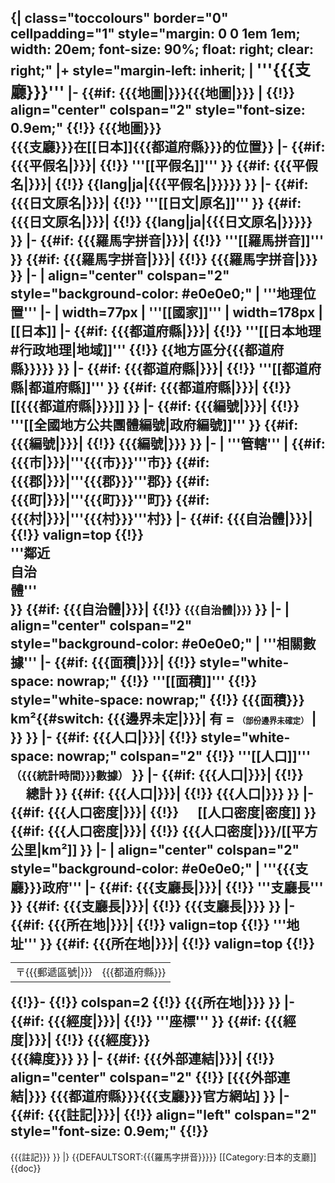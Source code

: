 {| class="toccolours" border="0" cellpadding="1" style="margin: 0 0 1em 1em; width: 20em; font-size: 90%; float: right; clear: right;"
|+ style="margin-left: inherit; | <span style="font-size:120%">'''{{{支廳}}}'''</span>
|-
{{#if: {{{地圖<includeonly>|</includeonly>}}}{{{地圖|}}} |
{{!}} align="center" colspan="2" style="font-size: 0.9em;" {{!}} {{{地圖}}}<br />{{{支廳}}}在[[日本]]{{{都道府縣}}}的位置}}
|-
{{#if:  {{{平假名|}}}|
  {{!}} '''[[平假名]]'''
}}
{{#if:  {{{平假名|}}}|
  {{!}} {{lang|ja|{{{平假名|}}}}}
}}
|-
{{#if:  {{{日文原名|}}}|
  {{!}} '''[[日文|原名]]'''
}}
{{#if:  {{{日文原名|}}}|
  {{!}} {{lang|ja|{{{日文原名|}}}}}
}}
|-
{{#if:  {{{羅馬字拼音|}}}|
  {{!}} '''[[羅馬拼音]]'''
}}
{{#if:  {{{羅馬字拼音|}}}|
  {{!}} {{{羅馬字拼音|}}}
}}
|-
| align="center" colspan="2" style="background-color: #e0e0e0;" | '''地理位置'''
|-
| width=77px | '''[[國家]]'''
| width=178px | [[日本]]
|-
{{#if:  {{{都道府縣|}}}|
  {{!}} '''[[日本地理#行政地理|地域]]'''
  {{!}} {{地方區分{{{都道府縣}}}}}
}}
|-
{{#if:  {{{都道府縣|}}}|
  {{!}} '''[[都道府縣|都道府縣]]'''
}}
{{#if:  {{{都道府縣|}}}|
  {{!}} [[{{{都道府縣|}}}]]
}}
|- 
{{#if:  {{{編號|}}}|
  {{!}} '''[[全國地方公共團體編號|政府編號]]'''
}}
{{#if:  {{{編號|}}}|
  {{!}} {{{編號|}}}
}}
|-
| '''管轄'''
| {{#if:  {{{市|}}}|'''{{{市}}}'''市}} {{#if:  {{{郡|}}}|'''{{{郡}}}'''郡}} {{#if:  {{{町|}}}|'''{{{町}}}'''町}} {{#if:  {{{村|}}}|'''{{{村}}}'''村}}
|-
{{#if:  {{{自治體|}}}|
  {{!}} valign=top {{!}} <div style="width: 77px">'''鄰近自治體'''</div>
}}
{{#if:  {{{自治體|}}}|
  {{!}} <small>{{{自治體|}}}</small>
}}
|-
| align="center" colspan="2" style="background-color: #e0e0e0;" | '''相關數據'''
|-
{{#if:  {{{面積|}}}|
  {{!}} style="white-space: nowrap;" {{!}} '''[[面積]]'''
  {{!}} style="white-space: nowrap;" {{!}} {{{面積}}} km²{{#switch: {{{邊界未定|}}}| 有 = <span style="font-size: 60%;">（部份邊界未確定）</span> | }} 
}}
|-
{{#if:  {{{人口|}}}|
  {{!}} style="white-space: nowrap;" colspan="2" {{!}} '''[[人口]]''' <small>（{{{統計時間}}}數據）</small>
}}
|-
{{#if:  {{{人口|}}}|
  {{!}} &nbsp;&nbsp;&nbsp;&nbsp;&nbsp;總計
}}
{{#if:  {{{人口|}}}|
  {{!}} {{{人口|}}}
}}
|-
{{#if:  {{{人口密度|}}}|
  {{!}} &nbsp;&nbsp;&nbsp;&nbsp;&nbsp;[[人口密度|密度]]
}}
{{#if:  {{{人口密度|}}}|
  {{!}} {{{人口密度|}}}/[[平方公里|km²]]
}}
|-
| align="center" colspan="2" style="background-color: #e0e0e0;" | '''{{{支廳}}}政府'''
|- 
{{#if:  {{{支廳長|}}}|
  {{!}} '''支廳長'''
}}
{{#if:  {{{支廳長|}}}|
  {{!}} {{{支廳長|}}}
}}
|-
{{#if:  {{{所在地|}}}|
  {{!}}  valign=top {{!}} '''地址'''
}}
{{#if:  {{{所在地|}}}|
  {{!}} valign=top {{!}} <table width=100% style="background: transparent"><tr><td align=left>〒{{{郵遞區號|}}}</td><td align=right>{{{都道府縣}}}</td></td></table>
{{!}}-
{{!}} colspan=2 {{!}} {{{所在地|}}}
}}
|-
{{#if:  {{{經度|}}}|
  {{!}} '''座標'''
}}
{{#if:  {{{經度|}}}|
  {{!}} {{{經度}}}<br>{{{緯度}}}
}}
|-
{{#if:  {{{外部連結|}}}| 
{{!}} align="center" colspan="2" {{!}} [{{{外部連結|}}} {{{都道府縣}}}{{{支廳}}}官方網站]
}}
|-
{{#if:  {{{註記|}}}| 
{{!}} align="left" colspan="2" style="font-size: 0.9em;" {{!}} 
----
{{{註記}}}
}}
|}
<includeonly>{{DEFAULTSORT:{{{羅馬字拼音}}}}} [[Category:日本的支廳]]</includeonly>
<noinclude>{{doc}}</noinclude>